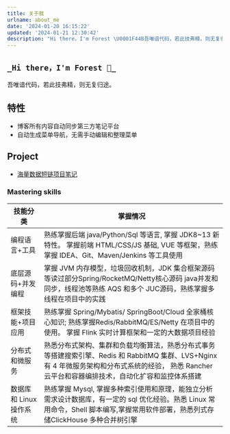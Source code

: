 ```yaml
---
title: 关于我
urlname: about_me
date: '2024-01-20 16:15:22'
updated: '2024-01-21 12:30:42'
description: "Hi there，I'm Forest \U0001F44B吾唯谙代码，若此技弗精，则无复归途。特性 博客所有内容自动同步第三方笔记平台  自动生成菜单导航，无需手动编辑和整理菜单 Project海量数据短链项目笔记Mastering skills技能分类掌握情况编程语言+工具熟练掌握后端 java/Pyth..."
---
```

## `_Hi there，I'm Forest 👋_`

吾唯谙代码，若此技弗精，则无复归途。
## 特性

-  博客所有内容自动同步第三方笔记平台 
-  自动生成菜单导航，无需手动编辑和整理菜单 
## Project

- [海量数据短链项目笔记](https://www.yuque.com/myforest0/notes/b5e89992b7ef1c6b14737431f584256f)

### Mastering skills
| 技能分类 | 掌握情况 |
| --- | --- |
| 编程语言+工具 | 熟练掌握后端 java/Python/Sql 等语言, 掌握 JDK8~13 新特性。 掌握前端 HTML/CSS/JS 基础, VUE 等框架，熟练掌握 IDEA、Git、Maven/Jenkins 等工具使用 |
| 底层源码+并发编程 | 掌握 JVM 内存模型，垃圾回收机制，JDK 集合框架源码等读过部分Spring/RocketMQ/Netty核心源码 java并发和同步，线程池等熟练 AQS 和多个 JUC源码，熟练掌握多线程在项目中的实践 |
| 框架技能+项目应用 | 熟练掌握 Spring/Mybatis/ SpringBoot/Cloud 全家桶核心知识; 熟练掌握Redis/RabbitMQ/ES/Netty 在项目中的使用。 掌握 Flink 实时计算框架和一定的大数据项目经验 |
| 分布式和微服务 | 熟悉分布式架构、集群和负载均衡算法，熟悉分布式事务等搭建搜索引擎、Redis 和 RabbitMQ 集群、LVS+Nginx有 4 年微服务架构和分布式系统的经验， 熟悉 Rancher 云平台和容器编排技术，自动化扩容和监控体系搭建 |
| 数据库和 Linux 操作系统 | 熟练掌握 Mysql, 掌握多种索引使用和原理，能独立分析需求设计数据库，有一定的 sql 优化经验。熟悉 Linux 常用命令，Shell 脚本编写,掌握常用软件部署，熟悉列式存储ClickHouse 多种合并树引擎 |

